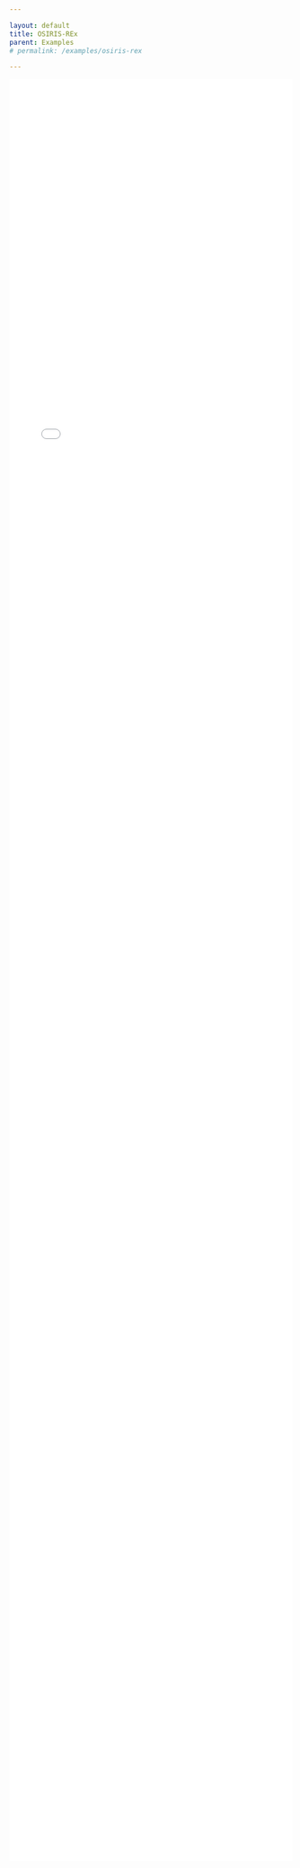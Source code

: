 ```yaml
---

layout: default
title: OSIRIS-REx
parent: Examples
# permalink: /examples/osiris-rex

---
```


<div style="height: 80vh;">
  <iframe src="/star-tracker-image-sim/assets/osiris-rex.html" width="100%" height="99%" frameborder="0"></iframe>
</div>